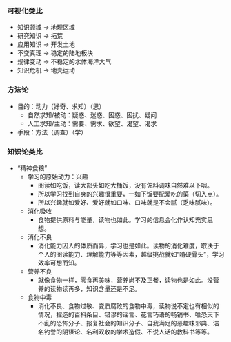 ### 可视化类比
- 知识领域 -> 地理区域
- 研究知识 -> 拓荒
- 应用知识 -> 开发土地
- 不变真理 -> 稳定的陆地板块 
- 规律变动 -> 不稳定的水体海洋大气
- 知识危机 -> 地壳运动

### 方法论
- 目的：动力（好奇、求知）（思）
  - 自然求知/被动：疑惑、迷惑、困惑、困扰、疑问
  - 人工求知/主动：需要、需求、欲望、渴望、渴求
- 手段：方法（调查）（学）

### 知识论类比
- “精神食粮”
  - 学习的原始动力：兴趣
    - 阅读如吃饭，读大部头如吃大桶饭，没有佐料调味自然难以下咽。
    - 所以学习找到自身的兴趣很重要，一如下饭要配爱吃的菜（切入点）。
    - 所以兴趣就如爱好、爱好就如口味、口味就是不会腻（乏味腻味）。
  - 消化吸收
    - 食物提供原料与能量，读物也如此。学习的信息会化作认知充实思想。
  - 消化不良
    - 消化能力因人的体质而异，学习也是如此。读物的消化难度，取决于个人的阅读能力、理解能力等等因素，越级挑战就如“啃硬骨头”，学习效率可想而知。
  - 营养不良
    - 就像食物一样，零食再美味，营养尚不及正餐，读物也是如此。没营养的读物读再多，知识含量还是不足。
  - 食物中毒
    - 消化不良、食物过敏、变质腐败的食物中毒，读物说不定也有相似的情况，捏造的百科条目、错谬的谣言、花言巧语的畅销书、唯恐天下不乱的恐怖分子、报复社会的知识分子、自我满足的恶趣味邪典、沽名钓誉的阴谋论、名利双收的学术造假、不说人话的教科书等等。
